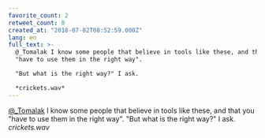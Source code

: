 ```yaml
---
favorite_count: 2
retweet_count: 0
created_at: "2018-07-02T08:52:59.000Z"
lang: en
full_text: >-
  @_Tomalak I know some people that believe in tools like these, and that you
  "have to use them in the right way".

  "But what is the right way?" I ask.

  *crickets.wav*
---
```


[@\_Tomalak](https://twitter.com/_Tomalak) I know some people that believe in
tools like these, and that you "have to use them in the right way". "But what is
the right way?" I ask. _crickets.wav_

